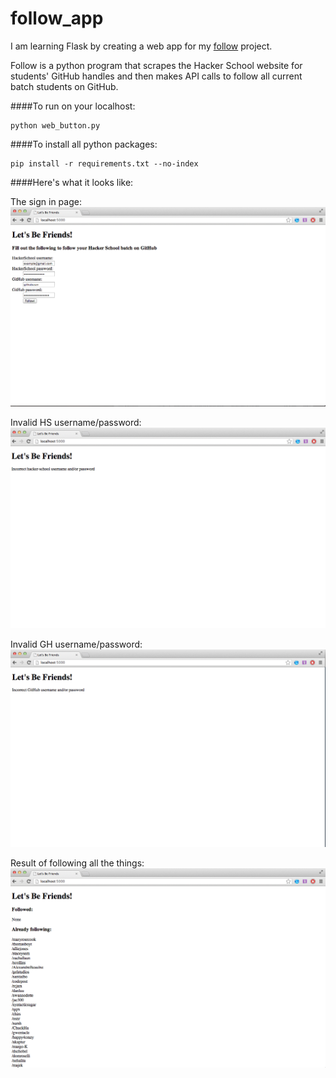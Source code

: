 follow_app
==========

I am learning Flask by creating a web app for my [follow](https://github.com/einashaddad/follow) project. 

Follow is a python program that scrapes the Hacker School website for students' GitHub handles and then makes API calls to follow all current batch students on GitHub.

####To run on your localhost:

    python web_button.py
    
####To install all python packages:

    pip install -r requirements.txt --no-index

####Here's what it looks like:

The sign in page:
![Sign in Page](https://github.com/einashaddad/follow_app/blob/master/screenshots/fill_in.png?raw=true)

Invalid HS username/password:
![Invalid HS username/password](https://github.com/einashaddad/follow_app/blob/master/screenshots/incorrect_hs.png?raw=true)

Invalid GH username/password:
![Invalid GH username/password](https://github.com/einashaddad/follow_app/blob/master/screenshots/incorrect_gh.png?raw=true)

Result of following all the things:
![Followed:](https://github.com/einashaddad/follow_app/blob/master/screenshots/followed.png?raw=true)

